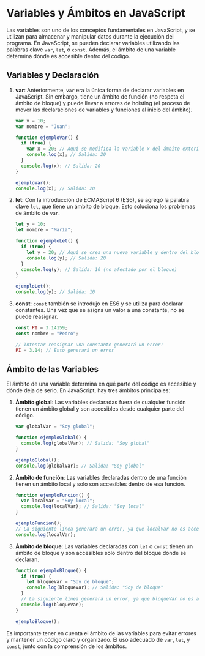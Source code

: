 
# Variables y Ámbitos en JavaScript

Las variables son uno de los conceptos fundamentales en JavaScript, y se utilizan para almacenar y manipular datos durante la ejecución del programa. En JavaScript, se pueden declarar variables utilizando las palabras clave `var`, `let`, o `const`. Además, el ámbito de una variable determina dónde es accesible dentro del código.

## Variables y Declaración

1. **var**: Anteriormente, `var` era la única forma de declarar variables en JavaScript. Sin embargo, tiene un ámbito de función (no respeta el ámbito de bloque) y puede llevar a errores de hoisting (el proceso de mover las declaraciones de variables y funciones al inicio del ámbito).

   ```javascript
   var x = 10;
   var nombre = "Juan";

   function ejemploVar() {
     if (true) {
       var x = 20; // Aquí se modifica la variable x del ámbito exterior
       console.log(x); // Salida: 20
     }
     console.log(x); // Salida: 20
   }

   ejemploVar();
   console.log(x); // Salida: 20
   ```

2. **let**: Con la introducción de ECMAScript 6 (ES6), se agregó la palabra clave `let`, que tiene un ámbito de bloque. Esto soluciona los problemas de ámbito de `var`.

   ```javascript
   let y = 10;
   let nombre = "María";

   function ejemploLet() {
     if (true) {
       let y = 20; // Aquí se crea una nueva variable y dentro del bloque
       console.log(y); // Salida: 20
     }
     console.log(y); // Salida: 10 (no afectado por el bloque)
   }

   ejemploLet();
   console.log(y); // Salida: 10
   ```

3. **const**: `const` también se introdujo en ES6 y se utiliza para declarar constantes. Una vez que se asigna un valor a una constante, no se puede reasignar.

   ```javascript
   const PI = 3.14159;
   const nombre = "Pedro";

   // Intentar reasignar una constante generará un error:
   PI = 3.14; // Esto generará un error
   ```

## Ámbito de las Variables

El ámbito de una variable determina en qué parte del código es accesible y dónde deja de serlo. En JavaScript, hay tres ámbitos principales:

1. **Ámbito global**: Las variables declaradas fuera de cualquier función tienen un ámbito global y son accesibles desde cualquier parte del código.

   ```javascript
   var globalVar = "Soy global";

   function ejemploGlobal() {
     console.log(globalVar); // Salida: "Soy global"
   }

   ejemploGlobal();
   console.log(globalVar); // Salida: "Soy global"
   ```

2. **Ámbito de función**: Las variables declaradas dentro de una función tienen un ámbito local y solo son accesibles dentro de esa función.

   ```javascript
   function ejemploFuncion() {
     var localVar = "Soy local";
     console.log(localVar); // Salida: "Soy local"
   }

   ejemploFuncion();
   // La siguiente línea generará un error, ya que localVar no es accesible fuera de la función:
   console.log(localVar);
   ```

3. **Ámbito de bloque**: Las variables declaradas con `let` o `const` tienen un ámbito de bloque y son accesibles solo dentro del bloque donde se declaran.

   ```javascript
   function ejemploBloque() {
     if (true) {
       let bloqueVar = "Soy de bloque";
       console.log(bloqueVar); // Salida: "Soy de bloque"
     }
     // La siguiente línea generará un error, ya que bloqueVar no es accesible fuera del bloque:
     console.log(bloqueVar);
   }

   ejemploBloque();
   ```

Es importante tener en cuenta el ámbito de las variables para evitar errores y mantener un código claro y organizado. El uso adecuado de `var`, `let`, y `const`, junto con la comprensión de los ámbitos.
